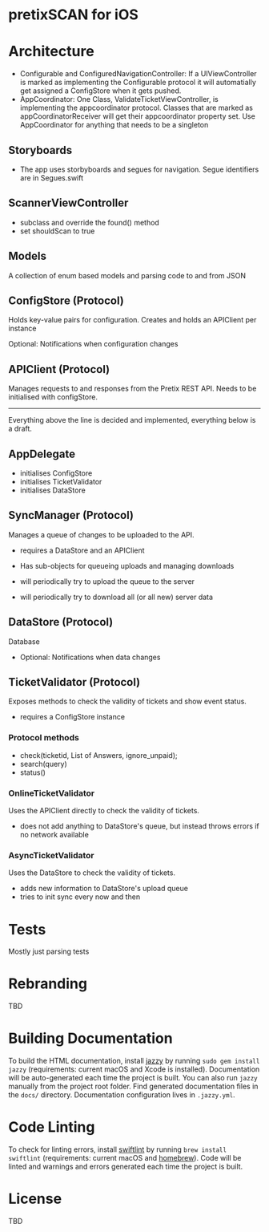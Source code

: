 # pretixSCAN for iOS

# Architecture

- Configurable and ConfiguredNavigationController: If a UIViewController is marked as implementing the Configurable protocol it will automatially get assigned a ConfigStore when it gets pushed.
- AppCoordinator: One Class, ValidateTicketViewController, is implementing the appcoordinator protocol. Classes that are marked as appCoordinatorReceiver will get their appcoordinator property set. Use AppCoordinator for anything that needs to be a singleton 

## Storyboards
- The app uses storbyboards and segues for navigation. Segue identifiers are in Segues.swift

## ScannerViewController
- subclass and override the found() method
- set shouldScan to true


## Models
A collection of enum based models and parsing code to and from JSON

## ConfigStore (Protocol)
Holds key-value pairs for configuration. Creates and holds an APIClient per instance

Optional: Notifications when configuration changes

## APIClient (Protocol)
Manages requests to and responses from the Pretix REST API. Needs to be initialised with configStore.

----
Everything above the line is decided and implemented, everything below is a draft.

## AppDelegate
- initialises ConfigStore
- initialises TicketValidator
- initialises DataStore

## SyncManager (Protocol)
Manages a queue of changes to be uploaded to the API.

- requires a DataStore and an APIClient

- Has sub-objects for queueing uploads and managing downloads
- will periodically try to upload the queue to the server 
- will periodically try to download all (or all new) server data

## DataStore (Protocol)
Database 
- Optional: Notifications when data changes

## TicketValidator (Protocol)
Exposes methods to check the validity of tickets and show event status.

- requires a ConfigStore instance

### Protocol methods
- check(ticketid, List of Answers, ignore_unpaid);
- search(query)
- status() 

### OnlineTicketValidator
Uses the APIClient directly to check the validity of tickets.

- does not add anything to DataStore's queue, but instead throws errors if no network available

### AsyncTicketValidator
Uses the DataStore to check the validity of tickets. 

- adds new information to DataStore's upload queue
- tries to init sync every now and then

# Tests
Mostly just parsing tests

# Rebranding 
TBD

# Building Documentation
To build the HTML documentation, install [jazzy](https://github.com/realm/jazzy) by running `sudo gem install jazzy` (requirements: current macOS and Xcode is installed). Documentation will be auto-generated each time the project is built. You can also run `jazzy` manually from the project root folder. Find generated documentation files in the `docs/` directory. Documentation configuration lives in `.jazzy.yml`.

# Code Linting
To check for linting errors, install [swiftlint](https://github.com/realm/swiftlint) by running `brew install swiftlint` (requirements: current macOS and [homebrew](brew.sh)). Code will be linted and warnings and errors generated each time the project is built.

# License 
TBD

